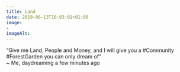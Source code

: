 ```yaml
---
title: Land
date: 2019-06-13T16:03:01+01:00
image: 
- 
imageAlt: 
---
```


“Give me Land, People and Money, and I will give you a #Community #ForestGarden you can only dream of”  
~ Me, daydreaming a few minutes ago

